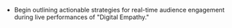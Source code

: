 - Begin outlining actionable strategies for real-time audience engagement during live performances of "Digital Empathy."